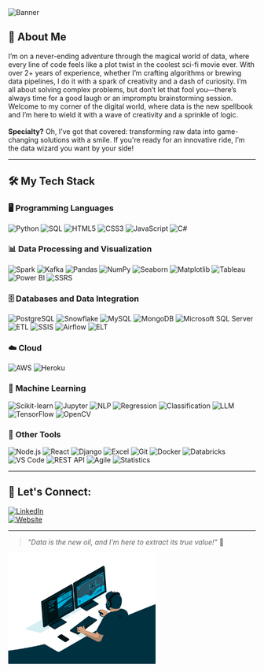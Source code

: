 <img src="https://github.com/user-attachments/assets/3af6f3b2-35c7-40ab-a1ae-2d8787ce52f2" alt="Banner" style="width: 100%; height: 50%;"/>


## 👋 About Me
<p>I’m on a never-ending adventure through the magical world of data, where every line of code feels like a plot twist in the coolest sci-fi movie ever. With over 2+ years of experience, whether I’m crafting algorithms or brewing data pipelines, I do it with a spark of creativity and a dash of curiosity. I’m all about solving complex problems, but don’t let that fool you—there’s always time for a good laugh or an impromptu brainstorming session. Welcome to my corner of the digital world, where data is the new spellbook and I’m here to wield it with a wave of creativity and a sprinkle of logic. <br></br><strong>Specialty?</strong> Oh, I’ve got that covered: transforming raw data into game-changing solutions with a smile. If you're ready for an innovative ride, I’m the data wizard you want by your side!</p>

---

## 🛠️ My Tech Stack

### 🖥️ **Programming Languages**  
![Python](https://img.shields.io/badge/Python-%2314354C.svg?logo=python&logoColor=white) 
![SQL](https://img.shields.io/badge/SQL-%2307405e.svg?logo=MySQL&logoColor=white)
![HTML5](https://img.shields.io/badge/HTML5-%23E34F26.svg?logo=html5&logoColor=white)
![CSS3](https://img.shields.io/badge/CSS3-%231572B6.svg?logo=css3&logoColor=white)
![JavaScript](https://img.shields.io/badge/JavaScript-%23F7DF1E.svg?logo=javascript&logoColor=black)
![C#](https://img.shields.io/badge/C%23-%23239120.svg?logo=c-sharp&logoColor=white)

### 📊 **Data Processing and Visualization**  
![Spark](https://img.shields.io/badge/Spark-%23E25A1C.svg?logo=apachespark&logoColor=white) 
![Kafka](https://img.shields.io/badge/Kafka-%2320232a.svg?logo=apachekafka&logoColor=white) 
![Pandas](https://img.shields.io/badge/Pandas-%23150458.svg?logo=pandas&logoColor=white) 
![NumPy](https://img.shields.io/badge/NumPy-%23013243.svg?logo=numpy&logoColor=white) 
![Seaborn](https://img.shields.io/badge/Seaborn-%234C6EF5.svg?logo=seaborn&logoColor=white)
![Matplotlib](https://img.shields.io/badge/Matplotlib-%23384D54.svg?logo=matplotlib&logoColor=white)
![Tableau](https://img.shields.io/badge/Tableau-%2300599C.svg?logo=tableau&logoColor=white)
![Power BI](https://img.shields.io/badge/Power%20BI-F2C811.svg?logo=powerbi&logoColor=black&style=flat-square)
![SSRS](https://img.shields.io/badge/SSRS-%2320232a.svg?logoColor=white)

### 🗄️ **Databases and Data Integration**  
![PostgreSQL](https://img.shields.io/badge/PostgreSQL-%23316192.svg?logo=postgresql&logoColor=white)
![Snowflake](https://img.shields.io/badge/Snowflake-%2300D1FF.svg?logo=snowflake&logoColor=white)
![MySQL](https://img.shields.io/badge/MySQL-%2300f.svg?logo=mysql&logoColor=white)
![MongoDB](https://img.shields.io/badge/MongoDB-%2347A248.svg?logo=mongodb&logoColor=white)
![Microsoft SQL Server](https://img.shields.io/badge/SQL%20Server-%23CC2927.svg?logo=microsoft-sql-server&logoColor=white)
![ETL](https://img.shields.io/badge/ETL-%2320232a.svg?logoColor=white)
![SSIS](https://img.shields.io/badge/SSIS-%2320232a.svg?logoColor=white)
![Airflow](https://img.shields.io/badge/Airflow-%2320232a.svg?logo=apache-airflow&logoColor=017CEE)
![ELT](https://img.shields.io/badge/ELT-%2320232a.svg?logoColor=white)

### ☁️ **Cloud**  
![AWS](https://img.shields.io/badge/AWS-%23FF9900.svg?logo=amazon-aws&logoColor=white)
![Heroku](https://img.shields.io/badge/Heroku-%23430098.svg?logo=heroku&logoColor=white)

### 🧠 **Machine Learning**
![Scikit-learn](https://img.shields.io/badge/Scikit%20Learn-%23F7931E.svg?logo=scikit-learn&logoColor=white)
![Jupyter](https://img.shields.io/badge/Jupyter-%23F37626.svg?logo=jupyter&logoColor=white)
![NLP](https://img.shields.io/badge/NLP-%2320232a.svg?logoColor=white)
![Regression](https://img.shields.io/badge/Regression-%2300f.svg?logoColor=white)
![Classification](https://img.shields.io/badge/Classification-%2320232a.svg?logoColor=white)
![LLM](https://img.shields.io/badge/LLM-%23000.svg?logo=OpenAI&logoColor=white)
![TensorFlow](https://img.shields.io/badge/TensorFlow-%23FF6F00.svg?logo=TensorFlow&logoColor=white)
![OpenCV](https://img.shields.io/badge/OpenCV-%235C3EE8.svg?logo=opencv&logoColor=white)


### 🔧 **Other Tools**  
![Node.js](https://img.shields.io/badge/Node.js-%23339933.svg?logo=node-dot-js&logoColor=white)
![React](https://img.shields.io/badge/React-%2320232a.svg?logo=react&logoColor=61DAFB)
![Django](https://img.shields.io/badge/Django-%23092E20.svg?logo=django&logoColor=white)
![Excel](https://img.shields.io/badge/Excel-%23217346.svg?logo=microsoft-excel&logoColor=white)
![Git](https://img.shields.io/badge/Git-%23F05032.svg?logo=git&logoColor=white)
![Docker](https://img.shields.io/badge/Docker-%232496ED.svg?logo=docker&logoColor=white)
![Databricks](https://img.shields.io/badge/Databricks-%23FF3621.svg?logo=databricks&logoColor=white)
![VS Code](https://img.shields.io/badge/VS%20Code-%23007ACC.svg?logo=visual-studio-code&logoColor=white)
![REST API](https://img.shields.io/badge/REST-API-%23000000.svg?logoColor=white)
![Agile](https://img.shields.io/badge/Agile-%2316a085.svg?logoColor=white)
![Statistics](https://img.shields.io/badge/Statistics-%230A0A0A.svg?logoColor=white)

---

## 🔗 Let's Connect:
[![LinkedIn](https://img.shields.io/badge/LinkedIn-%230077B5.svg?logo=linkedin&logoColor=white)](https://linkedin.com/in/vishvesh-dumbre-456756197)  
[![Website](https://img.shields.io/badge/Portfolio-Website-green)](https://vishveshdumbre.netlify.app)

---

> *"Data is the new oil, and I’m here to extract its true value!"* 🚀




<img src="https://github.com/Vd1299/Vd1299/blob/main/GIF.gif" width="300px" />
